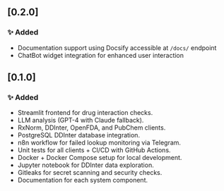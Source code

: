 ## [0.2.0]

### ✨ Added
- Documentation support using Docsify accessible at `/docs/` endpoint
- ChatBot widget integration for enhanced user interaction

## [0.1.0]

### ✨ Added
- Streamlit frontend for drug interaction checks.
- LLM analysis (GPT-4 with Claude fallback).
- RxNorm, DDInter, OpenFDA, and PubChem clients.
- PostgreSQL DDInter database integration.
- n8n workflow for failed lookup monitoring via Telegram.
- Unit tests for all clients + CI/CD with GitHub Actions.
- Docker + Docker Compose setup for local development.
- Jupyter notebook for DDInter data exploration.
- Gitleaks for secret scanning and security checks.
- Documentation for each system component.
